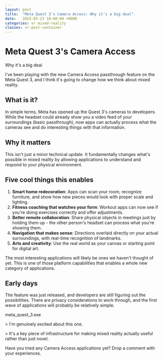 ```yaml
---
layout: post
title:  "Meta Quest 3's Camera Access: Why it's a big deal"
date:   2025-03-23 10:00:00 +0000
categories: vr mixed-reality
classes: vr-post-container
---
```


<div class="cyberpunk-page-header">
  <h1 class="page-title glitch" data-text="Meta Quest 3's Camera Access">Meta Quest 3's Camera Access</h1>
  <p class="cyber-text">Why it's a big deal</p>
</div>

<div class="vr-feature-box" markdown="1">
I've been playing with the new Camera Access passthrough feature on the Meta Quest 3, and I think it's going to change how we think about mixed reality.
</div>

## What is it?

In simple terms, Meta has opened up the Quest 3's cameras to developers. While the headset could already show you a video feed of your surroundings (basic passthrough), now apps can actually process what the cameras see and do interesting things with that information.

## Why it matters

This isn't just a minor technical update. It fundamentally changes what's possible in mixed reality by allowing applications to understand and respond to your physical environment.

## Five cool things this enables

1. **Smart home redecoration**: Apps can scan your room, recognize furniture, and show how new pieces would look with proper scale and lighting.
2. **Fitness coaching that watches your form**: Workout apps can now see if you're doing exercises correctly and offer adjustments.
3. **Better remote collaboration**: Share physical objects in meetings just by holding them up - the other person's headset can process what you're showing them.
4. **Navigation that makes sense**: Directions overlaid directly on your actual surroundings, with real-time recognition of landmarks.
5. **Arts and creativity**: Use the real world as your canvas or starting point for digital art.

The most interesting applications will likely be ones we haven't thought of yet. This is one of those platform capabilities that enables a whole new category of applications.

## Early days

The feature was just released, and developers are still figuring out the possibilities. There are privacy considerations to work through, and the first wave of applications will probably be relatively simple.

<div class="cyberpunk-terminal">
  <div class="terminal-header">
    <span class="terminal-button red"></span>
    <span class="terminal-button yellow"></span>
    <span class="terminal-button green"></span>
    <span class="terminal-title">meta_quest_3.exe</span>
  </div>
  <div class="terminal-body">
    <p class="terminal-line"><span class="terminal-prompt">></span> I'm genuinely excited about this one.</p>
    <p class="terminal-line"><span class="terminal-prompt">></span> It's a key piece of infrastructure for making mixed reality actually useful rather than just novel.</p>
  </div>
</div>

<div class="cyberpunk-divider">
  <span></span>
  <span></span>
  <span></span>
</div>

Have you tried any Camera Access applications yet? Drop a comment with your experiences. 